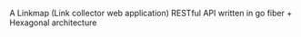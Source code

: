 A Linkmap (Link collector web application) RESTful API written in go fiber + Hexagonal architecture
